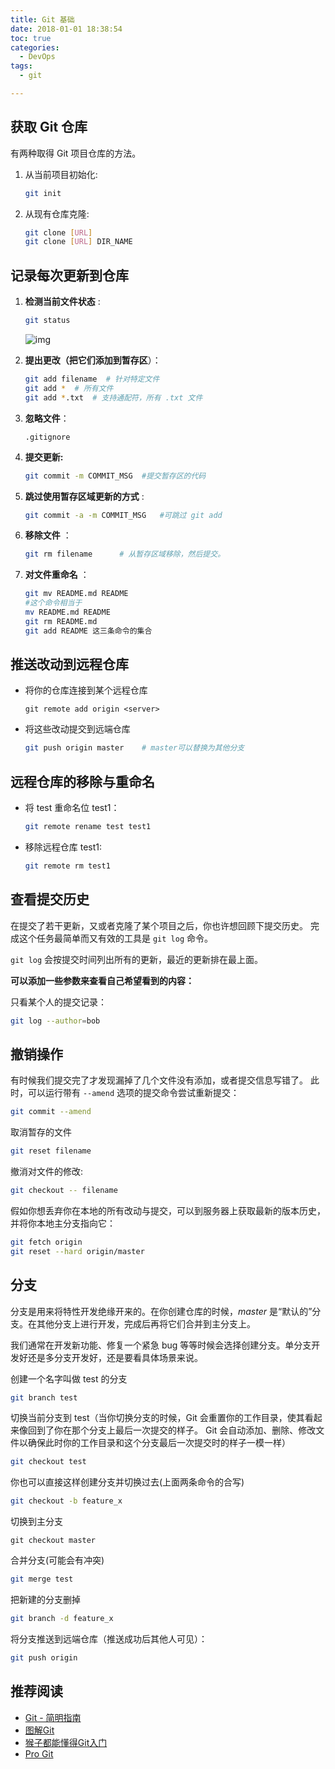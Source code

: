```yaml
---
title: Git 基础
date: 2018-01-01 18:38:54
toc: true
categories:
  - DevOps
tags:
  - git

---
```


## 获取 Git 仓库

有两种取得 Git 项目仓库的方法。

1. 从当前项目初始化: 

   ~~~bash
   git init
   ~~~

2. 从现有仓库克隆:

   ~~~bash
   git clone [URL]
   git clone [URL] DIR_NAME
   ~~~

## 记录每次更新到仓库

1. **检测当前文件状态** :

    ~~~bash
   git status
   ~~~

   ![img](https://blog-1252790741.cos.ap-shanghai.myqcloud.com/imgs/git-file-status-lifecycle.png)						 	 	

2. **提出更改（把它们添加到暂存区**）：

   ~~~sh
   git add filename  # 针对特定文件
   git add *  # 所有文件
   git add *.txt  # 支持通配符，所有 .txt 文件
   ~~~

3. **忽略文件**：

   `.gitignore` 

4. **提交更新:** 

   ~~~bash
   git commit -m COMMIT_MSG  #提交暂存区的代码
   ~~~

5. **跳过使用暂存区域更新的方式** :

   ~~~bash
   git commit -a -m COMMIT_MSG	 #可跳过 git add
   ~~~

6. **移除文件** ：

   ~~~bash
   git rm filename		# 从暂存区域移除，然后提交。
   ~~~

7. **对文件重命名** ：

   ~~~bash
   git mv README.md README 
   #这个命令相当于 
   mv README.md README
   git rm README.md
   git add README 这三条命令的集合
   ~~~

## 推送改动到远程仓库

- 将你的仓库连接到某个远程仓库

  `git remote add origin <server>`

- 将这些改动提交到远端仓库

  ~~~bash
  git push origin master	# master可以替换为其他分支
  ~~~
  

## 远程仓库的移除与重命名

- 将 test 重命名位 test1：

  ~~~bash
  git remote rename test test1
  ~~~

- 移除远程仓库 test1:

  ~~~bash
  git remote rm test1
  ~~~

## 查看提交历史

在提交了若干更新，又或者克隆了某个项目之后，你也许想回顾下提交历史。 完成这个任务最简单而又有效的工具是 `git log` 命令。

`git log` 会按提交时间列出所有的更新，最近的更新排在最上面。

**可以添加一些参数来查看自己希望看到的内容：**

只看某个人的提交记录：

~~~bash
git log --author=bob
~~~

## 撤销操作

有时候我们提交完了才发现漏掉了几个文件没有添加，或者提交信息写错了。 此时，可以运行带有 `--amend` 选项的提交命令尝试重新提交：

```bash
git commit --amend
```

取消暂存的文件

```bash
git reset filename
```

撤消对文件的修改:

```bash
git checkout -- filename
```

假如你想丢弃你在本地的所有改动与提交，可以到服务器上获取最新的版本历史，并将你本地主分支指向它：

```bash
git fetch origin
git reset --hard origin/master
```

## 分支

分支是用来将特性开发绝缘开来的。在你创建仓库的时候，*master* 是“默认的”分支。在其他分支上进行开发，完成后再将它们合并到主分支上。

我们通常在开发新功能、修复一个紧急 bug 等等时候会选择创建分支。单分支开发好还是多分支开发好，还是要看具体场景来说。

创建一个名字叫做 test 的分支

```sh
git branch test
```

切换当前分支到 test（当你切换分支的时候，Git 会重置你的工作目录，使其看起来像回到了你在那个分支上最后一次提交的样子。 Git 会自动添加、删除、修改文件以确保此时你的工作目录和这个分支最后一次提交时的样子一模一样）

```sh
git checkout test
```

你也可以直接这样创建分支并切换过去(上面两条命令的合写)

```sh
git checkout -b feature_x
```

切换到主分支

```shell
git checkout master
```

合并分支(可能会有冲突)

```bash
git merge test
```

把新建的分支删掉

```bash
git branch -d feature_x
```

将分支推送到远端仓库（推送成功后其他人可见）：

```bash
git push origin 
```



## 推荐阅读

- [Git - 简明指南](http://rogerdudler.github.io/git-guide/index.zh.html)
- [图解Git](http://marklodato.github.io/visual-git-guide/index-zh-cn.html)
- [猴子都能懂得Git入门](https://backlog.com/git-tutorial/cn/intro/intro1_1.html)
- [Pro Git](https://git-scm.com/book/en/v2)
